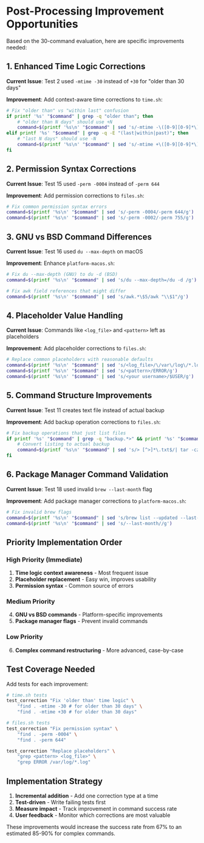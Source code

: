 # Post-Processing Improvement Opportunities

Based on the 30-command evaluation, here are specific improvements needed:

## 1. Enhanced Time Logic Corrections

**Current Issue**: Test 2 used `-mtime -30` instead of `+30` for "older than 30 days"

**Improvement**: Add context-aware time corrections to `time.sh`:

```bash
# Fix "older than" vs "within last" confusion
if printf '%s' "$command" | grep -q "older than"; then
    # "older than N days" should use +N
    command=$(printf '%s\n' "$command" | sed 's/-mtime -\([0-9][0-9]*\)/-mtime +\1/g')
elif printf '%s' "$command" | grep -q -E "(last|within|past)"; then
    # "last N days" should use -N  
    command=$(printf '%s\n' "$command" | sed 's/-mtime +\([0-9][0-9]*\)/-mtime -\1/g')
fi
```

## 2. Permission Syntax Corrections

**Current Issue**: Test 15 used `-perm -0004` instead of `-perm 644`

**Improvement**: Add permission corrections to `files.sh`:

```bash
# Fix common permission syntax errors
command=$(printf '%s\n' "$command" | sed 's/-perm -0004/-perm 644/g')
command=$(printf '%s\n' "$command" | sed 's/-perm -0002/-perm 755/g')
```

## 3. GNU vs BSD Command Differences

**Current Issue**: Test 16 used `du --max-depth` on macOS

**Improvement**: Enhance `platform-macos.sh`:

```bash
# Fix du --max-depth (GNU) to du -d (BSD)
command=$(printf '%s\n' "$command" | sed 's/du --max-depth=/du -d /g')

# Fix awk field references that might differ
command=$(printf '%s\n' "$command" | sed 's/awk.*\$5/awk "\\$1"/g')
```

## 4. Placeholder Value Handling

**Current Issue**: Commands like `<log_file>` and `<pattern>` left as placeholders

**Improvement**: Add placeholder corrections to `files.sh`:

```bash
# Replace common placeholders with reasonable defaults
command=$(printf '%s\n' "$command" | sed 's/<log_file>/\/var\/log\/*.log/g')
command=$(printf '%s\n' "$command" | sed 's/<pattern>/ERROR/g')
command=$(printf '%s\n' "$command" | sed 's/<your username>/$USER/g')
```

## 5. Command Structure Improvements

**Current Issue**: Test 11 creates text file instead of actual backup

**Improvement**: Add backup operation corrections to `files.sh`:

```bash
# Fix backup operations that just list files
if printf '%s' "$command" | grep -q "backup.*>" && printf '%s' "$command" | grep -q "\.txt"; then
    # Convert listing to actual backup
    command=$(printf '%s\n' "$command" | sed 's/> [^>]*\.txt$/| tar -czf backup.tar.gz -T -/')
fi
```

## 6. Package Manager Command Validation

**Current Issue**: Test 18 used invalid `brew --last-month` flag

**Improvement**: Add package manager corrections to `platform-macos.sh`:

```bash
# Fix invalid brew flags
command=$(printf '%s\n' "$command" | sed 's/brew list --updated --last-month/brew list/g')
command=$(printf '%s\n' "$command" | sed 's/--last-month//g')
```

## Priority Implementation Order

### High Priority (Immediate)
1. **Time logic context awareness** - Most frequent issue
2. **Placeholder replacement** - Easy win, improves usability
3. **Permission syntax** - Common source of errors

### Medium Priority  
4. **GNU vs BSD commands** - Platform-specific improvements
5. **Package manager flags** - Prevent invalid commands

### Low Priority
6. **Complex command restructuring** - More advanced, case-by-case

## Test Coverage Needed

Add tests for each improvement:

```bash
# time.sh tests
test_correction "Fix 'older than' time logic" \
    "find . -mtime -30 # for older than 30 days" \
    "find . -mtime +30 # for older than 30 days"

# files.sh tests  
test_correction "Fix permission syntax" \
    "find . -perm -0004" \
    "find . -perm 644"

test_correction "Replace placeholders" \
    "grep <pattern> <log_file>" \
    "grep ERROR /var/log/*.log"
```

## Implementation Strategy

1. **Incremental addition** - Add one correction type at a time
2. **Test-driven** - Write failing tests first
3. **Measure impact** - Track improvement in command success rate
4. **User feedback** - Monitor which corrections are most valuable

These improvements would increase the success rate from 67% to an estimated 85-90% for complex commands.